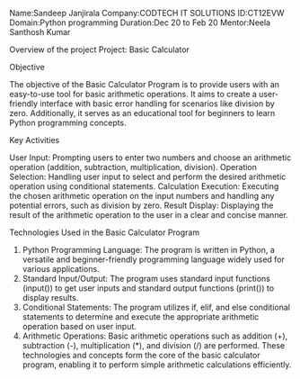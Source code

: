 Name:Sandeep Janjirala
Company:CODTECH IT SOLUTIONS
ID:CT12EVW
Domain:Python programming
Duration:Dec 20 to Feb 20
Mentor:Neela Santhosh Kumar

Overview of the project
Project: Basic Calculator

Objective

The objective of the Basic Calculator Program is to provide users with an easy-to-use tool for basic arithmetic operations. It aims to create a user-friendly interface with basic error handling for scenarios like division by zero. Additionally, it serves as an educational tool for beginners to learn Python programming concepts.

Key Activities

User Input: Prompting users to enter two numbers and choose an arithmetic operation (addition, subtraction, multiplication, division).
Operation Selection: Handling user input to select and perform the desired arithmetic operation using conditional statements.
Calculation Execution: Executing the chosen arithmetic operation on the input numbers and handling any potential errors, such as division by zero.
Result Display: Displaying the result of the arithmetic operation to the user in a clear and concise manner.

Technologies Used in the Basic Calculator Program

1.	Python Programming Language: The program is written in Python, a versatile and beginner-friendly programming language widely used for various applications.
2.	Standard Input/Output: The program uses standard input functions (input()) to get user inputs and standard output functions (print()) to display results.
3.	Conditional Statements: The program utilizes if, elif, and else conditional statements to determine and execute the appropriate arithmetic operation based on user input.
4.	Arithmetic Operations: Basic arithmetic operations such as addition (+), subtraction (-), multiplication (*), and division (/) are performed.
These technologies and concepts form the core of the basic calculator program, enabling it to perform simple arithmetic calculations efficiently.







